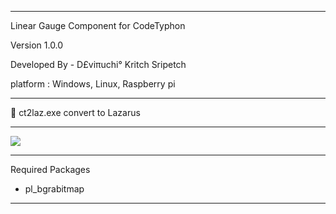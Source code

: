 <hr>
Linear Gauge Component for CodeTyphon

Version 1.0.0

Developed By - D£viπuchi° Kritch Sripetch

platform : Windows, Linux, Raspberry pi
<hr>

 ct2laz.exe convert to Lazarus

<hr>
<img src="https://i.postimg.cc/hvydfZRf/Linear-Gauge.png" style="max-width:100%;"/>

<hr>

Required Packages

- pl_bgrabitmap

<hr>

